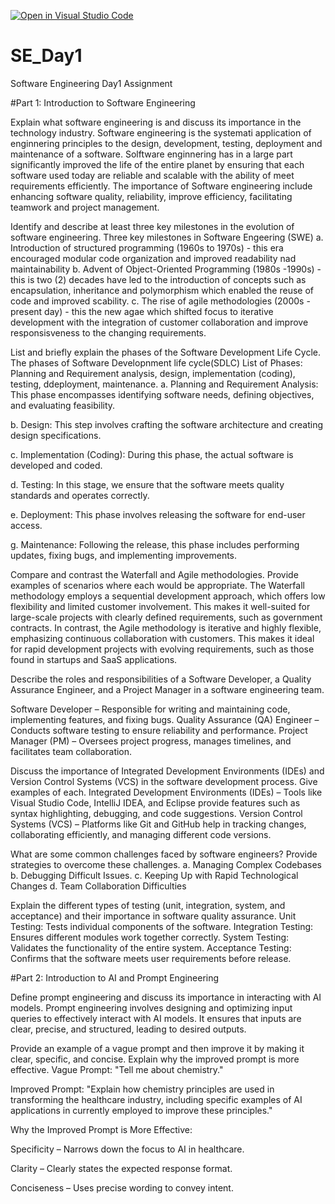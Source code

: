 [![Open in Visual Studio Code](https://classroom.github.com/assets/open-in-vscode-2e0aaae1b6195c2367325f4f02e2d04e9abb55f0b24a779b69b11b9e10269abc.svg)](https://classroom.github.com/online_ide?assignment_repo_id=18341722&assignment_repo_type=AssignmentRepo)
# SE_Day1
Software Engineering Day1 Assignment

#Part 1: Introduction to Software Engineering

Explain what software engineering is and discuss its importance in the technology industry.
Software engineering is the systemati application of enginnering principles to the design, development, testing, deployment and maintenance of a software. 
Solftware enginnering has in a large part significantly improved the life of the entire planet by ensuring that each software used today are reliable and scalable with the ability of meet requirements efficiently. The importance of Software engineering include enhancing software quality, reliability, improve efficiency, facilitating teamwork and project management.

Identify and describe at least three key milestones in the evolution of software engineering.
Three key milestones in Software Engeering (SWE)
a. Introduction of structured programming (1960s to 1970s) - this era encouraged modular code organization and improved  readability nad maintainability
b. Advent of Object-Oriented Programming (1980s -1990s) - this is two (2) decades have led to the introduction of concepts such as encapsulation, inheritance and polymorphism which enabled the reuse of code and improved scability.
c. The rise of agile methodologies (2000s - present day) - this the new agae which shifted focus to iterative development with the integration of customer collaboration and improve responsisveness to the changing requirements. 

List and briefly explain the phases of the Software Development Life Cycle.
The phases of Software Developnment life cycle(SDLC)
List of Phases: Planning and Requirement analysis, design, implementation (coding), testing, ddeployment, maintenance.
a. Planning and Requirement Analysis: This phase encompasses identifying software needs, defining objectives, and evaluating feasibility.

b. Design: This step involves crafting the software architecture and creating design specifications.

c. Implementation (Coding): During this phase, the actual software is developed and coded.

d. Testing: In this stage, we ensure that the software meets quality standards and operates correctly.

e. Deployment: This phase involves releasing the software for end-user access.

g. Maintenance: Following the release, this phase includes performing updates, fixing bugs, and implementing improvements.

Compare and contrast the Waterfall and Agile methodologies. Provide examples of scenarios where each would be appropriate.
The Waterfall methodology employs a sequential development approach, which offers low flexibility and limited customer involvement. This makes it well-suited for large-scale projects with clearly defined requirements, such as government contracts. In contrast, the Agile methodology is iterative and highly flexible, emphasizing continuous collaboration with customers. This makes it ideal for rapid development projects with evolving requirements, such as those found in startups and SaaS applications.

Describe the roles and responsibilities of a Software Developer, a Quality Assurance Engineer, and a Project Manager in a software engineering team.

Software Developer – Responsible for writing and maintaining code, implementing features, and fixing bugs.
Quality Assurance (QA) Engineer – Conducts software testing to ensure reliability and performance.
Project Manager (PM) – Oversees project progress, manages timelines, and facilitates team collaboration.

Discuss the importance of Integrated Development Environments (IDEs) and Version Control Systems (VCS) in the software development process. Give examples of each.
Integrated Development Environments (IDEs) – Tools like Visual Studio Code, IntelliJ IDEA, and Eclipse provide features such as syntax highlighting, debugging, and code suggestions.
Version Control Systems (VCS) – Platforms like Git and GitHub help in tracking changes, collaborating efficiently, and managing different code versions.

What are some common challenges faced by software engineers? Provide strategies to overcome these challenges.
a. Managing Complex Codebases
b. Debugging Difficult Issues.
c. Keeping Up with Rapid Technological Changes 
d. Team Collaboration Difficulties 

Explain the different types of testing (unit, integration, system, and acceptance) and their importance in software quality assurance.
Unit Testing: Tests individual components of the software.
Integration Testing: Ensures different modules work together correctly.
System Testing: Validates the functionality of the entire system.
Acceptance Testing: Confirms that the software meets user requirements before release.

#Part 2: Introduction to AI and Prompt Engineering


Define prompt engineering and discuss its importance in interacting with AI models.
Prompt engineering involves designing and optimizing input queries to effectively interact with AI models. It ensures that inputs are clear, precise, and structured, leading to desired outputs.

Provide an example of a vague prompt and then improve it by making it clear, specific, and concise. Explain why the improved prompt is more effective.
Vague Prompt: "Tell me about chemistry."

Improved Prompt: "Explain how chemistry principles are used in transforming the healthcare industry, including specific examples of AI applications in currently employed to improve these principles."

Why the Improved Prompt is More Effective:

Specificity – Narrows down the focus to AI in healthcare.

Clarity – Clearly states the expected response format.

Conciseness – Uses precise wording to convey intent.
